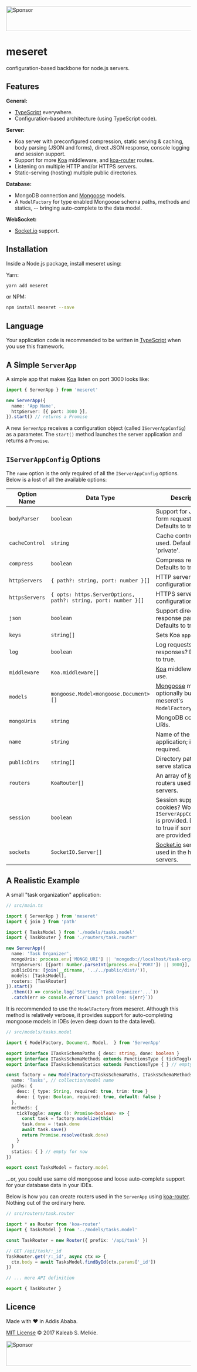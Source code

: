 <a target='_blank' rel='nofollow' href='https://app.codesponsor.io/link/pj69cKtfSMsPzwUKHBTfQqhm/kaleabmelkie/meseret'>
  <img alt='Sponsor' width='888' height='68' src='https://app.codesponsor.io/embed/pj69cKtfSMsPzwUKHBTfQqhm/kaleabmelkie/meseret.svg' />
</a>

# meseret

configuration-based backbone for node.js servers.

## Features

__General:__

- [TypeScript](https://www.npmjs.com/package/typescript) everywhere.
- Configuration-based architecture (using TypeScript code).

__Server:__

- Koa server with preconfigured compression, static serving & caching, body parsing (JSON and forms), direct JSON response, console logging and session support.
- Support for more [Koa](https://www.npmjs.com/package/koa) middleware, and [koa-router](https://www.npmjs.com/package/koa-router) routes.
- Listening on multiple HTTP and/or HTTPS servers.
- Static-serving (hosting) multiple public directories.

__Database:__

- MongoDB connection and [Mongoose](https://www.npmjs.com/package/mongoose) models.
- A `ModelFactory` for type enabled Mongoose schema paths, methods and statics, -- bringing auto-complete to the data model.

__WebSocket:__

- [Socket.io](https://www.npmjs.com/package/socket.io) support.

## Installation

Inside a Node.js package, install meseret using:

Yarn:

```sh
yarn add meseret
```

or NPM:

```sh
npm install meseret --save
```

## Language

Your application code is recommended to be written in [TypeScript](https://www.npmjs.com/package/typescript) when you use this framework.

## A Simple `ServerApp`

A simple app that makes [Koa](https://www.npmjs.com/package/koa) listen on port 3000 looks like:

```ts
import { ServerApp } from 'meseret'

new ServerApp({
  name: 'App Name',
  httpServer: [{ port: 3000 }],
}).start() // returns a Promise
```

A new `ServerApp` receives a configuration object (called `IServerAppConfig`) as a parameter.
The `start()` method launches the server application and returns a `Promise`.

## `IServerAppConfig` Options

The `name` option is the only required of all the `IServerAppConfig` options. Below is a lost of all the available options:

Option Name | Data Type | Description
--- | --- | ---
`bodyParser` | `boolean` | Support for JSON and form request bodies? Defaults to true.
`cacheControl` | `string` | Cache control to be used. Defaults to 'private'.
`compress` | `boolean` | Compress responses? Defaults to true.
`httpServers` | `{ path?: string, port: number }[]` | HTTP server configurations.
`httpsServers` | `{ opts: https.ServerOptions, path?: string, port: number }[]` | HTTPS server configurations.
`json` | `boolean` | Support direct JSON response parsing? Defaults to true.
`keys` | `string[]` | Sets Koa `app.keys`.
`log` | `boolean` | Log requests and responses? Defaults to true.
`middleware` | `Koa.middleware[]` | [Koa](https://www.npmjs.com/package/koa) middleware to use.
`models` | `mongoose.Model<mongoose.Document>[]` | [Mongoose](https://www.npmjs.com/package/mongoose) models, optionally built using meseret's `ModelFactory`.
`mongoUris` | `string` | MongoDB connection URIs.
`name` | `string` | Name of the server application; it is required.
`publicDirs` | `string[]` | Directory paths to serve statically.
`routers` | `KoaRouter[]` | An array of [koa-router](https://www.npmjs.com/package/koa-router) routers used in the servers.
`session` | `boolean` | Session support using cookies? Works only if `IServerAppConfig.keys` is provided. Defaults to true if some `keys` are provided.
`sockets` | `SocketIO.Server[]` | [Socket.io](https://www.npmjs.com/package/socket-io) servers used in the http servers.

## A Realistic Example

A small "task organization" application:

```ts
// src/main.ts

import { ServerApp } from 'meseret'
import { join } from 'path'

import { TasksModel } from './models/tasks.model'
import { TaskRouter } from './routers/task.router'

new ServerApp({
  name: 'Task Organizer',
  mongoUris: process.env['MONGO_URI'] || 'mongodb://localhost/task-organizer',
  httpServers: [{port: Number.parseInt(process.env['PORT']) || 3000}],
  publicDirs: [join(__dirname, '../../public/dist/')],
  models: [TasksModel],
  routers: [TaskRouter]
}).start()
  .then(() => console.log(`Starting 'Task Organizer'...`))
  .catch(err => console.error(`Launch problem: ${err}`))
```

It is recommended to use the `ModelFactory` from meseret. Although this method is relatively verbose, it provides support for auto-completing mongoose models in IDEs (even deep down to the data level).

```ts
// src/models/tasks.model

import { ModelFactory, Document, Model,  } from 'ServerApp'

export interface ITasksSchemaPaths { desc: string, done: boolean }
export interface ITasksSchemaMethods extends FunctionsType { tickToggle: () => Promise<boolean> }
export interface ITasksSchemaStatics extends FunctionsType { } // empty for now

const factory = new ModelFactory<ITasksSchemaPaths, ITasksSchemaMethods, ITasksSchemaStatics>({
  name: 'Tasks', // collection/model name
  paths: {
    desc: { type: String, required: true, trim: true }
    done: { type: Boolean, required: true, default: false }
  },
  methods: {
    tickToggle: async (): Promise<boolean> => {
      const task = factory.modelize(this)
      task.done = !task.done
      await task.save()
      return Promise.resolve(task.done)
    }
  }
  statics: { } // empty for now
})

export const TasksModel = factory.model
```

...or, you could use same old mongoose and loose auto-complete support for your database data in your IDEs.

Below is how you can create routers used in the `ServerApp` using [koa-router](https://www.npmjs.com/packages/koa-router). Nothing out of the ordinary here.

```ts
// src/routers/task.router

import * as Router from 'koa-router'
import { TasksModel } from '../models/tasks.model'

const TaskRouter = new Router({ prefix: '/api/task' })

// GET /api/task/:_id
TaskRouter.get('/:_id', async ctx => {
  ctx.body = await TasksModel.findById(ctx.params['_id'])
})

// ... more API definition

export { TaskRouter }
```

## Licence

Made with &hearts; in Addis Ababa.

[MIT License](LICENSE) &copy; 2017 Kaleab S. Melkie.

<a target='_blank' rel='nofollow' href='https://app.codesponsor.io/link/pj69cKtfSMsPzwUKHBTfQqhm/kaleabmelkie/meseret'>
  <img alt='Sponsor' width='888' height='68' src='https://app.codesponsor.io/embed/pj69cKtfSMsPzwUKHBTfQqhm/kaleabmelkie/meseret.svg' />
</a>

